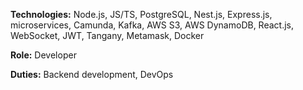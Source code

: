 **Technologies:** Node.js, JS/TS, PostgreSQL, Nest.js, Express.js, microservices, Camunda, Kafka, AWS S3, AWS DynamoDB, React.js, WebSocket, JWT, Tangany, Metamask, Docker

**Role:** Developer

**Duties:** Backend development, DevOps
